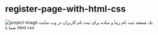 # register-page-with-html-css

![project image](screencapture-currencymamareza-unaux-2023-09-23-18_16_32.png)
یک صفحه ثبت نام زیبا و ساده برای ثبت نام کاربران در وب سایت شما با html css
